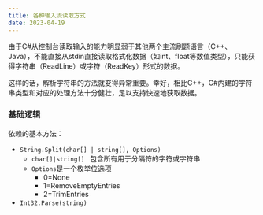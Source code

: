 ```yaml
---
title: 各种输入流读取方式
date: 2023-04-19
---
```


由于C#从控制台读取输入的能力明显弱于其他两个主流刷题语言（C++、Java），不能直接从stdin直接读取格式化数据（如int、float等数值类型），只能获得字符串（ReadLine）或字符（ReadKey）形式的数据。

这样的话，解析字符串的方法就变得异常重要。幸好，相比C++，C#内建的字符串类型和对应的处理方法十分健壮，足以支持快速地获取数据。

### 基础逻辑

依赖的基本方法：

- `String.Split(char[] | string[], Options)`
  - `char[]|string[] ` 包含所有用于分隔符的字符或字符串
  - `Options`是一个枚举位选项
    - 0=None
    - 1=RemoveEmptyEntries
    - 2=TrimEntries
- `Int32.Parse(string)`